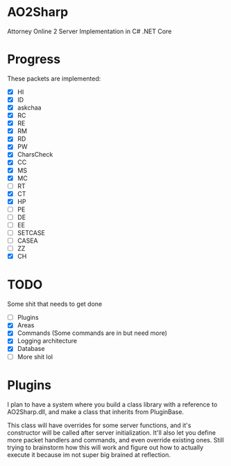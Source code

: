 # AO2Sharp
 Attorney Online 2 Server Implementation in C# .NET Core

# Progress
These packets are implemented:

- [X] HI
- [X] ID
- [X] askchaa
- [X] RC
- [X] RE
- [X] RM
- [X] RD
- [X] PW
- [X] CharsCheck
- [X] CC
- [X] MS
- [X] MC
- [ ] RT
- [X] CT
- [X] HP
- [ ] PE
- [ ] DE
- [ ] EE
- [ ] SETCASE
- [ ] CASEA
- [ ] ZZ
- [X] CH

# TODO
Some shit that needs to get done

- [ ] Plugins
- [X] Areas
- [X] Commands (Some commands are in but need more)
- [X] Logging architecture
- [X] Database
- [ ] More shit lol

# Plugins

I plan to have a system where you build a class library with a reference to AO2Sharp.dll, and make a class that inherits from PluginBase.

This class will have overrides for some server functions, and it's constructor will be called after server initialization. It'll also let you
define more packet handlers and commands, and even override existing ones. Still trying to brainstorm how this will work and figure out
how to actually execute it because im not super big brained at reflection.